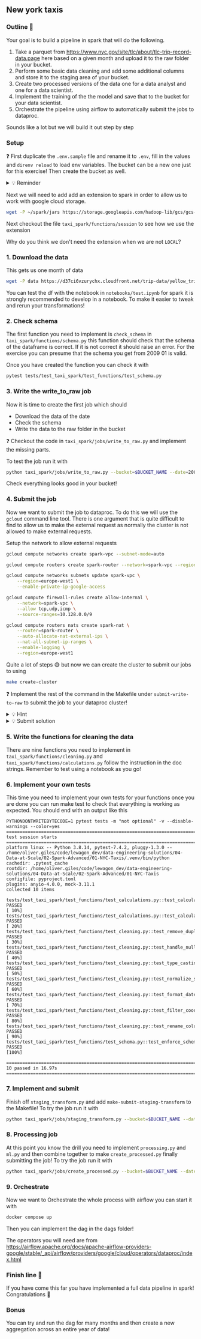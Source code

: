 ## New york taxis

### Outline 🎯

Your goal is to build a pipeline in spark that will do the following.

1. Take a parquet from https://www.nyc.gov/site/tlc/about/tlc-trip-record-data.page here based on a given month and
   upload it to the raw folder in your bucket.
2. Perform some basic data cleaning and add some additional columns and store it to the staging area of your bucket.
3. Create two processed versions of the data one for a data analyst and one for a data scientist.
4. Implement the training of the the model and save that to the bucket for your data scientist.
5. Orchestrate the pipeline using airflow to automatically submit the jobs to dataproc.

Sounds like a lot but we will build it out step by step

### Setup

❓ First duplicate the `.env.sample` file and rename it to `.env`, fill in the values and `direnv reload` to load env
variables. The bucket can be a new one just for this exercise! Then create the bucket as well.

<details>
<summary markdown='span'>💡 Reminder</summary>
To create new bucket:

```bash
gsutil mb -l eu gs://$BUCKET_NAME
```

</details>

Next we will need to add add an extension to spark in order to allow us to work with google cloud storage.

```bash
wget -P ~/spark/jars https://storage.googleapis.com/hadoop-lib/gcs/gcs-connector-hadoop3-latest.jar
```

Next checkout the file `taxi_spark/functions/session` to see how we use the extension

Why do you think we don't need the extension when we are not `LOCAL`?

### 1. Download the data

This gets us one month of data

```bash
wget -P data https://d37ci6vzurychx.cloudfront.net/trip-data/yellow_tripdata_2009-01.parquet
```

You can test the df with the notebook in `notebooks/test.ipynb` for spark it is strongly recommended to develop in a
notebook. To make it easier to tweak and rerun your transformations!

### 2. Check schema

The first function you need to implement is `check_schema` in `taxi_spark/functions/schema.py` this function should
check that the schema of the dataframe is correct. If it is not correct it should raise an error. For the exercise you
can presume that the schema you get from 2009 01 is valid.

Once you have created the function you can check it with

```bash
pytest tests/test_taxi_spark/test_functions/test_schema.py
```

### 3. Write the write_to_raw job

Now it is time to create the first job which should

- Download the data of the date
- Check the schema
- Write the data to the raw folder in the bucket

❓ Checkout the code in `taxi_spark/jobs/write_to_raw.py` and implement the missing parts.

To test the job run it with

```bash
python taxi_spark/jobs/write_to_raw.py --bucket=$BUCKET_NAME --date=2009-01
```

Check everything looks good in your bucket!

### 4. Submit the job

Now we want to submit the job to dataproc. To do this we will use the `gcloud` command line tool. There is one argument
that is quite difficult to find to allow us to make the external request as normally the cluster is not allowed to make
external requests.

Setup the network to allow external requests

```bash
gcloud compute networks create spark-vpc --subnet-mode=auto
```

```bash
gcloud compute routers create spark-router --network=spark-vpc --region=europe-west1
```

```bash
gcloud compute networks subnets update spark-vpc \
    --region=europe-west1 \
    --enable-private-ip-google-access
```

```bash
gcloud compute firewall-rules create allow-internal \
    --network=spark-vpc \
    --allow tcp,udp,icmp \
    --source-ranges=10.128.0.0/9
```

```bash
gcloud compute routers nats create spark-nat \
    --router=spark-router \
    --auto-allocate-nat-external-ips \
    --nat-all-subnet-ip-ranges \
    --enable-logging \
    --region=europe-west1
```

Quite a lot of steps 😅 but now we can create the cluster to submit our jobs to  using

```bash
make create-cluster
```

❓ Implement the rest of the command in the Makefile under `submit-write-to-raw` to submit the job to your dataproc cluster!

<details>
<summary markdown='span'>💡 Hint</summary>

Think about how to get your files from local to available in a bucket

</details>

<details>
<summary markdown='span'>💡 Submit solution</summary>

```bash
submit-write-to-raw:
	$(eval WHEEL_NAME=$(shell poetry build -f wheel --no-ansi 2>&1 | awk '/Built/ {print $$3}'))
	gsutil cp "dist/$(WHEEL_NAME)" "gs://$(BUCKET_NAME)/python/$(WHEEL_NAME)"
	gcloud dataproc jobs submit pyspark \
		--cluster=$(CLUSTER_NAME) \
		--project=$(PROJECT_ID) \
		--region=europe-west1 \
		--py-files="gs://$(BUCKET_NAME)/python/$(WHEEL_NAME)" \
		taxi_spark/jobs/write_to_raw.py -- "--date=2009-01" "--bucket=$(BUCKET_NAME)"
```


</details>


### 5. Write the functions for cleaning the data

There are nine functions you need to implement in `taxi_spark/functions/cleaning.py`
and `taxi_spark/functions/calculations.py` follow the instruction in the doc strings. Remember to test using a notebook
as you go!

### 6. Implement your own tests

This time you need to implement your own tests for your functions once you are done you can run make test to check that
everything is working as expected. You should end with an output like this

```
PYTHONDONTWRITEBYTECODE=1 pytest tests -m "not optional" -v --disable-warnings --color=yes
================================================================================================================================================================================================================================================= test session starts ==================================================================================================================================================================================================================================================
platform linux -- Python 3.8.14, pytest-7.4.2, pluggy-1.3.0 -- /home/oliver.giles/code/lewagon_dev/data-engineering-solutions/04-Data-at-Scale/02-Spark-Advanced/01-NYC-Taxis/.venv/bin/python
cachedir: .pytest_cache
rootdir: /home/oliver.giles/code/lewagon_dev/data-engineering-solutions/04-Data-at-Scale/02-Spark-Advanced/01-NYC-Taxis
configfile: pyproject.toml
plugins: anyio-4.0.0, mock-3.11.1
collected 10 items

tests/test_taxi_spark/test_functions/test_calculations.py::test_calculate_trip_duration PASSED                                                                                                                                                                                                                                                                                                                                                                                                                   [ 10%]
tests/test_taxi_spark/test_functions/test_calculations.py::test_calculate_haversine_distance PASSED                                                                                                                                                                                                                                                                                                                                                                                                              [ 20%]
tests/test_taxi_spark/test_functions/test_cleaning.py::test_remove_duplicates PASSED                                                                                                                                                                                                                                                                                                                                                                                                                             [ 30%]
tests/test_taxi_spark/test_functions/test_cleaning.py::test_handle_nulls PASSED                                                                                                                                                                                                                                                                                                                                                                                                                                  [ 40%]
tests/test_taxi_spark/test_functions/test_cleaning.py::test_type_casting PASSED                                                                                                                                                                                                                                                                                                                                                                                                                                  [ 50%]
tests/test_taxi_spark/test_functions/test_cleaning.py::test_normalize_strings PASSED                                                                                                                                                                                                                                                                                                                                                                                                                             [ 60%]
tests/test_taxi_spark/test_functions/test_cleaning.py::test_format_dates PASSED                                                                                                                                                                                                                                                                                                                                                                                                                                  [ 70%]
tests/test_taxi_spark/test_functions/test_cleaning.py::test_filter_coordinates PASSED                                                                                                                                                                                                                                                                                                                                                                                                                            [ 80%]
tests/test_taxi_spark/test_functions/test_cleaning.py::test_rename_columns PASSED                                                                                                                                                                                                                                                                                                                                                                                                                                [ 90%]
tests/test_taxi_spark/test_functions/test_schema.py::test_enforce_schema PASSED                                                                                                                                                                                                                                                                                                                                                                                                                                  [100%]

================================================================================================================================================================================================================================================= 10 passed in 16.97s ==================================================================================================================================================================================================================================================

```

### 7. Implement and submit

Finish off `staging_transform.py` and add `make-submit-staging-transform` to the Makefile!
To try the job run it with

```bash
python taxi_spark/jobs/staging_transform.py --bucket=$BUCKET_NAME --date=2009-01
```

### 8. Processing job

At this point you know the drill you need to implement `processing.py` and `ml.py` and then combine together to
make `create_processed.py` finally submitting the job!
To try the job run it with

```bash
python taxi_spark/jobs/create_processed.py --bucket=$BUCKET_NAME --date=2009-01
```

### 9. Orchestrate

Now we want to Orchestrate the whole process with airflow you can start it with

```bash
docker compose up
```

Then you can implement the dag in the dags folder!

The operators you will need
are from https://airflow.apache.org/docs/apache-airflow-providers-google/stable/_api/airflow/providers/google/cloud/operators/dataproc/index.html


### Finish line 🏁

If you have come this far you have implemented a full data pipeline in spark! Congratulations 🎉

### Bonus

You can try and run the dag for many months and then create a new aggregation across an entire year of data!

